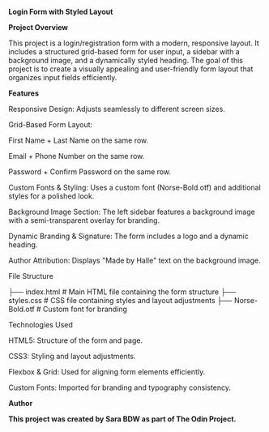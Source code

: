 **Login Form with Styled Layout**

**Project Overview**

This project is a login/registration form with a modern, responsive layout. It includes a structured grid-based form for user input, a sidebar with a background image, and a dynamically styled heading. The goal of this project is to create a visually appealing and user-friendly form layout that organizes input fields efficiently.

**Features**

Responsive Design: Adjusts seamlessly to different screen sizes.

Grid-Based Form Layout:

First Name + Last Name on the same row.

Email + Phone Number on the same row.

Password + Confirm Password on the same row.

Custom Fonts & Styling: Uses a custom font (Norse-Bold.otf) and additional styles for a polished look.

Background Image Section: The left sidebar features a background image with a semi-transparent overlay for branding.

Dynamic Branding & Signature: The form includes a logo and a dynamic heading.

Author Attribution: Displays "Made by Halle" text on the background image.

File Structure

├── index.html        # Main HTML file containing the form structure
├── styles.css        # CSS file containing styles and layout adjustments
├── Norse-Bold.otf    # Custom font for branding

Technologies Used

HTML5: Structure of the form and page.

CSS3: Styling and layout adjustments.

Flexbox & Grid: Used for aligning form elements efficiently.

Custom Fonts: Imported for branding and typography consistency.


**Author**

**This project was created by Sara BDW as part of The Odin Project.**
